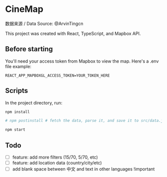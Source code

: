 # CineMap

数据来源 / Data Source: @ArvinTingcn

This project was created with React, TypeScript, and Mapbox API.

## Before starting

You'll need your access token from Mapbox to view the map. Here's a .env file example:

```
REACT_APP_MAPBOXGL_ACCESS_TOKEN=YOUR_TOKEN_HERE
```

## Scripts

In the project directory, run:

```sh
npm install

# npm postinstall # fetch the data, parse it, and save it to src/data.json

npm start

```

## Todo

- [ ] feature: add more filters (15/70, 5/70, etc)
- [ ] feature: add location data (country/city/etc)
- [ ] add blank space between 中文 and text in other languages !important
